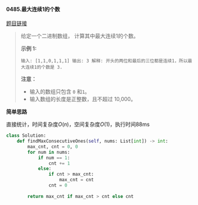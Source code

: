 #### 0485.最大连续1的个数


[题目链接](https://leetcode-cn.com/problems/max-consecutive-ones)


> 给定一个二进制数组， 计算其中最大连续1的个数。
>
> **示例 1:**
>
> `
> 输入: [1,1,0,1,1,1]
> 输出: 3
> 解释: 开头的两位和最后的三位都是连续1，所以最大连续1的个数是 3.
> `
>
> **注意：**
>
> - 输入的数组只包含 `0` 和`1`。
> - 输入数组的长度是正整数，且不超过 10,000。

**简单思路**

直接统计，时间复杂度$O(n)$，空间复杂度$O(1)​$，执行时间88ms

```python
class Solution:
    def findMaxConsecutiveOnes(self, nums: List[int]) -> int:
        max_cnt, cnt = 0, 0
        for num in nums:
            if num == 1:
                cnt += 1
            else:
                if cnt > max_cnt:
                    max_cnt = cnt
                cnt = 0
        
        return max_cnt if max_cnt > cnt else cnt
```

